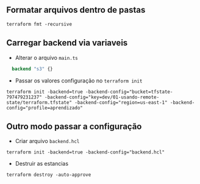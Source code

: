 ## Formatar arquivos dentro de pastas
```shell
terraform fmt -recursive
```

## Carregar backend via variaveis

* Alterar o arquivo `main.ts`

```terraform
  backend "s3" {}
```

* Passar os valores configuração no `terraform init` 
```shell
terraform init -backend=true -backend-config="bucket=tfstate-797479231237" -backend-config="key=dev/01-usando-remote-state/terraform.tfstate" -backend-config="region=us-east-1" -backend-config="profile=aprendizado"
```

## Outro modo passar a configuração

* Criar arquivo `backend.hcl`
```shell
terraform init -backend=true -backend-config="backend.hcl"
```

* Destruir as estancias
```shell
terraform destroy -auto-approve
```